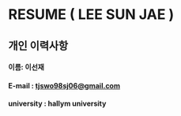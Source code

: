 # RESUME ( LEE SUN JAE )

## 개인 이력사항  
#### 이름: 이선재  
#### E-mail : tjswo98sj06@gmail.com
#### university : hallym university
